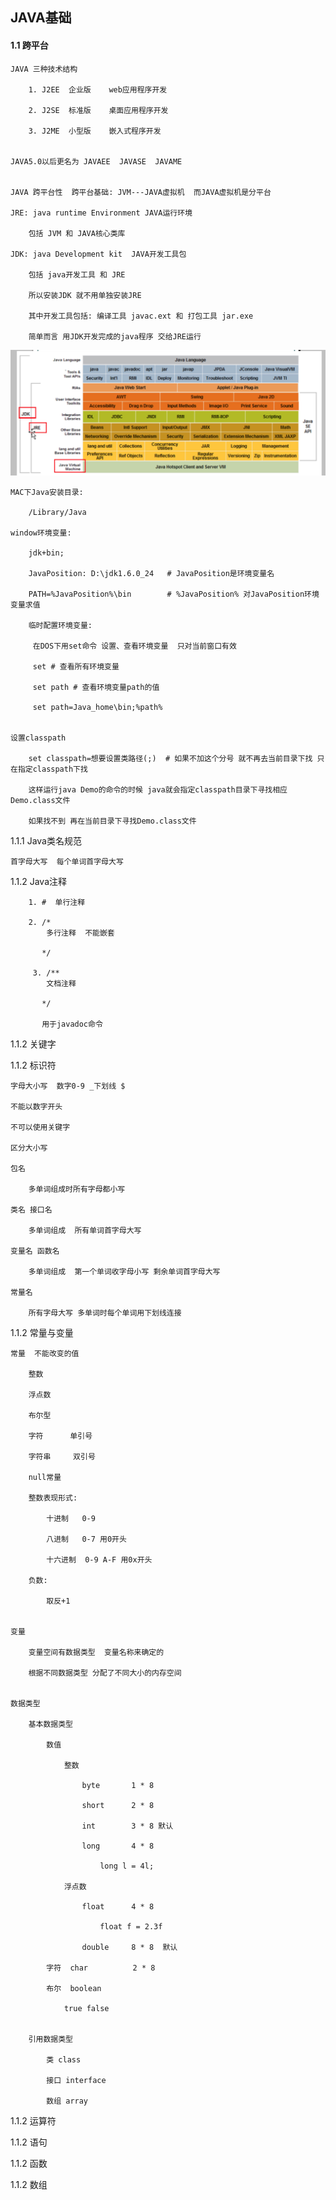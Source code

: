 ## JAVA基础

#### 1.1 跨平台

	JAVA 三种技术结构

		1. J2EE  企业版    web应用程序开发

		2. J2SE  标准版    桌面应用程序开发

		3. J2ME  小型版    嵌入式程序开发

		
	JAVA5.0以后更名为 JAVAEE  JAVASE  JAVAME


	JAVA 跨平台性  跨平台基础: JVM---JAVA虚拟机  而JAVA虚拟机是分平台

	JRE: java runtime Environment JAVA运行环境
	
		包括 JVM 和 JAVA核心类库

	JDK: java Development kit  JAVA开发工具包

		包括 java开发工具 和 JRE

		所以安装JDK 就不用单独安装JRE

		其中开发工具包括: 编译工具 javac.ext 和 打包工具 jar.exe

		简单而言 用JDK开发完成的java程序 交给JRE运行

![JavaLanguage](./JavaLanguage.jpg)



	MAC下Java安装目录:
		
		/Library/Java
	
	window环境变量:
		
		jdk+bin;
		
		JavaPosition: D:\jdk1.6.0_24   # JavaPosition是环境变量名
		
		PATH=%JavaPosition%\bin        # %JavaPosition% 对JavaPosition环境变量求值
		
		临时配置环境变量:
		
		 在DOS下用set命令 设置、查看环境变量  只对当前窗口有效
		 
		 set # 查看所有环境变量
		 
		 set path # 查看环境变量path的值
		 
		 set path=Java_home\bin;%path%
		 
		 
	设置classpath
	
		set classpath=想要设置类路径(;)  # 如果不加这个分号 就不再去当前目录下找 只在指定classpath下找
		
		这样运行java Demo的命令的时候 java就会指定classpath目录下寻找相应Demo.class文件
		
		如果找不到 再在当前目录下寻找Demo.class文件
		

1.1.1 Java类名规范
	
	首字母大写  每个单词首字母大写
		 
		
1.1.2 Java注释
	
		1. #  单行注释
		
		2. /*
			多行注释  不能嵌套
			
		   */
		   
		 3. /**
			文档注释  
			
		   */
		   
		   用于javadoc命令

1.1.2 关键字

1.1.2 标识符
	
	字母大小写  数字0-9 _下划线 $
	
	不能以数字开头
	
	不可以使用关键字
	
	区分大小写
	
	包名
		
		多单词组成时所有字母都小写
	
	类名 接口名
	
		多单词组成  所有单词首字母大写
	
	变量名 函数名
	
		多单词组成  第一个单词收字母小写 剩余单词首字母大写
	
	常量名
	
		所有字母大写 多单词时每个单词用下划线连接
	

1.1.2 常量与变量

	常量  不能改变的值
		
		整数
		
		浮点数
		
		布尔型
		
		字符      单引号
		
		字符串     双引号
		
		null常量
		
		整数表现形式:
			
			十进制   0-9
			
			八进制   0-7 用0开头
			
			十六进制  0-9 A-F 用0x开头
		
		负数:
		
			取反+1
			
	
	变量
	
		变量空间有数据类型  变量名称来确定的
		
		根据不同数据类型 分配了不同大小的内存空间
		
		
	数据类型
	
		基本数据类型
		
			数值
				
				整数 
					
					byte       1 * 8
					
					short      2 * 8
					
					int        3 * 8 默认
					
					long       4 * 8
					
						long l = 4l;
				
				浮点数
				
					float      4 * 8
					
						float f = 2.3f
					
					double     8 * 8  默认
			
			字符  char          2 * 8
			
			布尔  boolean
				
				true false
				
				
		引用数据类型
		
			类 class
			
			接口 interface
			
			数组 array
			
1.1.2 运算符

1.1.2 语句

1.1.2 函数

1.1.2 数组


